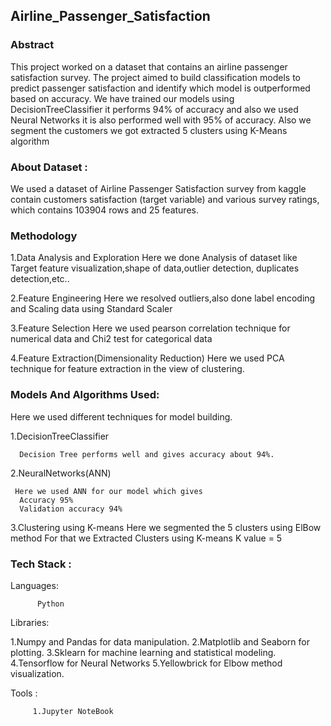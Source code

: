 <h2>Airline_Passenger_Satisfaction</h2>


<h3>Abstract</h3>
This project worked on a dataset that contains an airline passenger satisfaction survey. The project aimed to build classification models to predict passenger satisfaction and identify which model is outperformed based on accuracy. We have trained our models using DecisionTreeClassifier it performs 94% of accuracy and also we used Neural Networks it is also  performed well with 95% of accuracy.
Also we segment the customers we got extracted 5 clusters using K-Means algorithm

<h3>About Dataset :</h3>

We used a dataset of Airline Passenger Satisfaction survey from kaggle contain customers satisfaction (target variable) and various survey ratings, which contains 103904 rows and 25 features.

<h3>Methodology</h3>

1.Data Analysis and Exploration
  Here we done Analysis of dataset like Target feature visualization,shape of data,outlier detection, duplicates detection,etc..

2.Feature Engineering
 Here we resolved outliers,also done label encoding and Scaling data using Standard Scaler

3.Feature Selection
 Here we used pearson correlation technique for numerical data and Chi2 test for categorical data

4.Feature Extraction(Dimensionality Reduction)
Here we used PCA technique for feature extraction in the view of clustering.

<h3>Models And Algorithms Used:</h3>

Here we used different techniques for model building.

1.DecisionTreeClassifier

      Decision Tree performs well and gives accuracy about 94%.

2.NeuralNetworks(ANN)

     Here we used ANN for our model which gives 
      Accuracy 95%
      Validation accuracy 94%

3.Clustering using K-means
    Here we segmented the 5 clusters using ElBow method For that we Extracted Clusters using K-means K value = 5  


<h3>Tech Stack :</h3>

Languages:

          Python

Libraries:

1.Numpy and Pandas for data manipulation.
2.Matplotlib and Seaborn for plotting.
3.Sklearn for machine learning and statistical modeling.
4.Tensorflow for Neural Networks
5.Yellowbrick for Elbow method visualization.

Tools :

         1.Jupyter NoteBook
